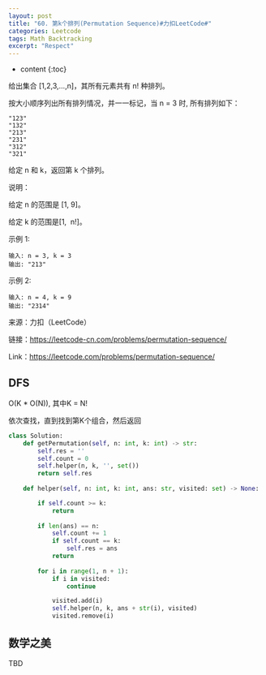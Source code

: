 ```yaml
---
layout: post
title: "60. 第k个排列(Permutation Sequence)#力扣LeetCode#"
categories: Leetcode
tags: Math Backtracking
excerpt: "Respect"
---
```


* content
{:toc}

给出集合 [1,2,3,…,n]，其所有元素共有 n! 种排列。

按大小顺序列出所有排列情况，并一一标记，当 n = 3 时, 所有排列如下：

```
"123"
"132"
"213"
"231"
"312"
"321"
```

给定 n 和 k，返回第 k 个排列。

说明：

给定 n 的范围是 [1, 9]。

给定 k 的范围是[1,  n!]。

示例 1:

```
输入: n = 3, k = 3
输出: "213"
```

示例 2:

```
输入: n = 4, k = 9
输出: "2314"
```

来源：力扣（LeetCode）

链接：https://leetcode-cn.com/problems/permutation-sequence/

Link：https://leetcode.com/problems/permutation-sequence/

## DFS

O(K * O(N)), 其中K = N!

依次查找，直到找到第K个组合，然后返回

```python
class Solution:
    def getPermutation(self, n: int, k: int) -> str:
        self.res = ''
        self.count = 0
        self.helper(n, k, '', set())
        return self.res
        
    def helper(self, n: int, k: int, ans: str, visited: set) -> None:

        if self.count >= k:
            return
        
        if len(ans) == n:
            self.count += 1
            if self.count == k:
                self.res = ans
            return
        
        for i in range(1, n + 1):
            if i in visited:
                continue

            visited.add(i)
            self.helper(n, k, ans + str(i), visited)
            visited.remove(i)
```

## 数学之美

TBD
